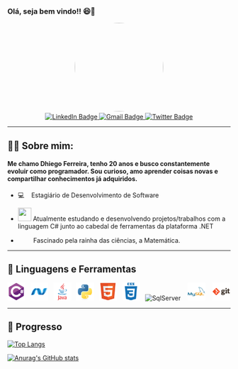 ### Olá, seja bem vindo!! 😆👋

<!-- Remember that:  GitHub converts the README Markdown to HTML and renders it on GitHub. -->

<div id="header" align="center">
  <img src=https://i.pinimg.com/originals/d8/5d/f0/d85df08df1212c0f8b219e779c5ebc46.gif height="200" width="200" style="border-radius:60%" />
</div>
 
 
<div id="badges" align="center">
  <a href="https://linkedin.com/in/dhiegoferreira">
  <img src="https://img.shields.io/badge/LinkedIn-blue?style=for-the-badge&logo=linkedin&logoColor=white" alt="LinkedIn Badge"/>
  </a>  
  <a href="">
  <img src="https://img.shields.io/badge/Gmail-red?style=for-the-badge&logo=gmail&logoColor=white" alt="Gmail Badge"/>
  </a>  
  <a href="https://twitter.com/DhiegoFerreir13">
  <img src="https://img.shields.io/badge/Twitter-blue?style=for-the-badge&logo=twitter&logoColor=white" alt="Twitter Badge"/>
  </a>
  
</div>

    

---  

##  👨‍💻 Sobre mim: 

#### Me chamo Dhiego Ferreira, tenho 20 anos e busco constantemente evoluir como programador. Sou curioso, amo aprender coisas novas e compartilhar conhecimentos já adquiridos.
   -  💻 &nbsp;&nbsp;&nbsp;Estagiário de Desenvolvimento de Software 
   -  <img src="https://upload.wikimedia.org/wikipedia/commons/4/4f/Csharp_Logo.png?20180210215736" height="30" width="30">  Atualmente estudando e desenvolvendo projetos/trabalhos com a linguagem C# junto ao cabedal de ferramentas da plataforma .NET 
   
   - <img src="https://freepngimg.com/thumb/symbol/24740-7-pi-symbol-image.png" height="15" width="15" > &nbsp;&nbsp;&nbsp; Fascinado pela rainha das ciências, a Matemática.
   
---

## 🧰 Linguagens e Ferramentas 
  
<div>
  <img src="https://github.com/devicons/devicon/blob/master/icons/csharp/csharp-original.svg" title="CSharp" alt"CSharp" width="40" height="40" />&nbsp;&nbsp;
  <img src="https://github.com/devicons/devicon/blob/master/icons/dot-net/dot-net-original.svg" title="CSharp" alt"CSharp" width="40" height="40" />&nbsp;&nbsp;
  <img src="https://github.com/devicons/devicon/blob/master/icons/java/java-original-wordmark.svg" title="Java" alt="Java" width="40" height="40"/>&nbsp;&nbsp;
  <img src="https://github.com/devicons/devicon/blob/master/icons/python/python-original.svg" title="Python" alt="Python" width="40" height="40"/>&nbsp;&nbsp;
  <img src="https://github.com/devicons/devicon/blob/master/icons/html5/html5-original.svg" title="HTML5" alt="HTML" width="40" height="40"/>&nbsp;&nbsp;
  <img src="https://github.com/devicons/devicon/blob/master/icons/css3/css3-plain-wordmark.svg"  title="CSS3" alt="CSS" width="40" height="40"/>&nbsp;&nbsp;
  <img src="https://logodownload.org/wp-content/uploads/2016/10/Microsoft-SQL-Server-Logo-1.png" title="SqlServer"  alt="SqlServer" width="40" height="40"/>&nbsp;&nbsp;&nbsp;
  <img src="https://github.com/devicons/devicon/blob/master/icons/mysql/mysql-original-wordmark.svg" title="MySQL"  alt="MySQL" width="40" height="40"/>&nbsp;&nbsp;&nbsp;
  <img src="https://github.com/devicons/devicon/blob/master/icons/git/git-original-wordmark.svg" title="Git" **alt="Git" width="40" height="40"/>
</div>
  
---


## 🚀 Progresso    

<div id="Info" align="left">
  
[![Top Langs](https://github-readme-stats.vercel.app/api/top-langs/?username=dhiegoferreira&layout=compact&border_radius=20&theme=jolly&locale=en)](https://github.com/dhiegoferreira) 

[![Anurag's GitHub stats](https://github-readme-stats.vercel.app/api?username=dhiegoferreira&hied=prs&show_icons=true&border_radius=20&theme=jolly&locale=en)](https://github.com/dhiegoferreira)
</div>
